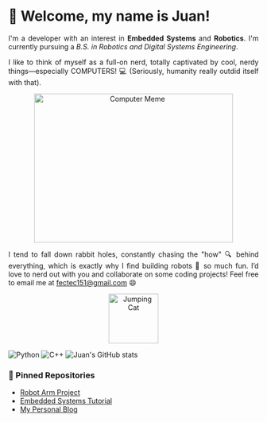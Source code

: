# 👋 Welcome, my name is Juan!

<p align="justify">I'm a developer with an interest in <strong>Embedded Systems</strong> and <strong>Robotics</strong>. I'm currently pursuing a <i>B.S. in Robotics and Digital Systems Engineering</i>.</p>

<p align="justify">I like to think of myself as a full-on nerd, totally captivated by cool, nerdy things—especially COMPUTERS! 💻 (Seriously, humanity really outdid itself with that).</p>

<p align="center">
  <img src="https://github.com/user-attachments/assets/fc485b9f-8dcb-4363-bac2-03ba785214e5" alt="Computer Meme" width="400" height="300"/>
</p>

<p align="justify">I tend to fall down rabbit holes, constantly chasing the "how" 🔍 behind everything, which is exactly why I find building robots 🤖 so much fun. I’d love to nerd out with you and collaborate on some coding projects! Feel free to email me at <a href="mailto:fectec151@gmail.com">fectec151@gmail.com</a> 😄</p>

<p align="center">
  <img src="https://media.tenor.com/CnP64S7lszwAAAAi/meme-cat-cat-meme.gif" alt="Jumping Cat" width="100" height="100"/>
</p>

![Python](https://img.shields.io/badge/Python-3776AB?style=for-the-badge&logo=python&logoColor=white)
![C++](https://img.shields.io/badge/C++-00599C?style=for-the-badge&logo=c%2B%2B&logoColor=white)
![Juan's GitHub stats](https://github-readme-stats.vercel.app/api?username=your-github-username&show_icons=true&theme=radical)

### 🧰 Pinned Repositories

- [Robot Arm Project](https://github.com/your-github-username/robot-arm)
- [Embedded Systems Tutorial](https://github.com/your-github-username/embedded-tutorial)
- [My Personal Blog](https://github.com/your-github-username/blog)
